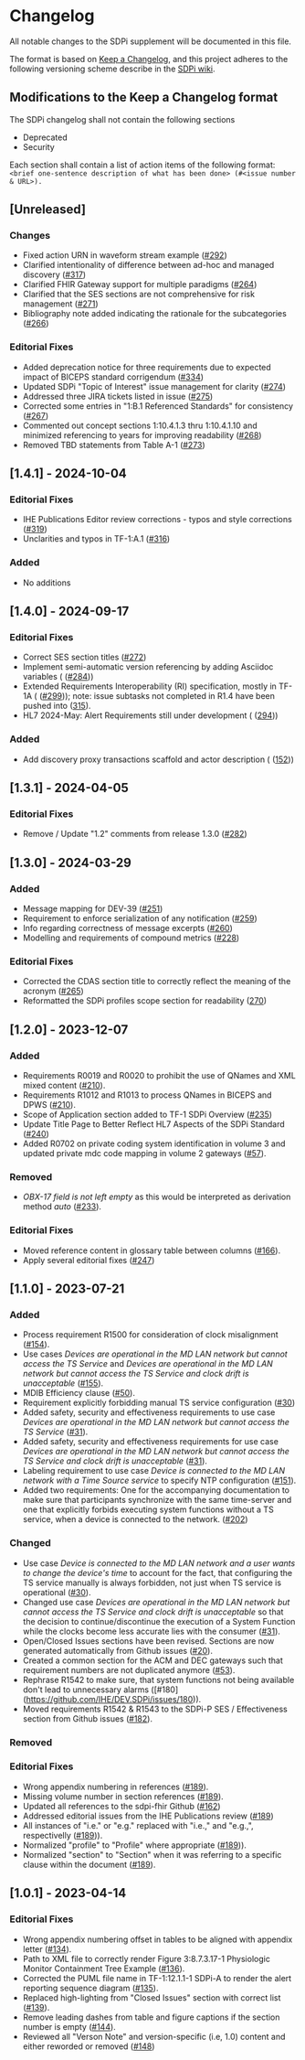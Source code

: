 # Changelog

All notable changes to the SDPi supplement will be documented in this file.

The format is based on [Keep a Changelog](https://keepachangelog.com/en/1.0.0/),
and this project adheres to the following versioning scheme describe in the [SDPi wiki](https://github.com/IHE/DEV.SDPi/wiki/SDPi-Editorial-Planning-and-Versions#major--minor-versioning).

## Modifications to the Keep a Changelog format

The SDPi changelog shall not contain the following sections
   - Deprecated
   - Security

Each section shall contain a list of action items of the following format: `<brief one-sentence description of what has been done> (#<issue number & URL>).`

## [Unreleased]

### Changes
- Fixed action URN in waveform stream example ([#292](https://github.com/IHE/DEV.SDPi/issues/292))
- Clarified intentionality of difference between ad-hoc and managed discovery ([#317](https://github.com/IHE/DEV.SDPi/issues/317))
- Clarified FHIR Gateway support for multiple paradigms ([#264](https://github.com/IHE/DEV.SDPi/issues/264))
- Clarified that the SES sections are not comprehensive for risk management ([#271](https://github.com/IHE/DEV.SDPi/issues/271))
- Bibliography note added indicating the rationale for the subcategories ([#266](https://github.com/IHE/DEV.SDPi/issues/266))

### Editorial Fixes
- Added deprecation notice for three requirements due to expected impact of BICEPS standard corrigendum ([#334](https://github.com/IHE/DEV.SDPi/issues/334))
- Updated SDPi "Topic of Interest" issue management for clarity ([#274](https://github.com/IHE/DEV.SDPi/issues/274))
- Addressed three JIRA tickets listed in issue ([#275](https://github.com/IHE/DEV.SDPi/issues/275))
- Corrected some entries in "1:B.1 Referenced Standards" for consistency ([#267](https://github.com/IHE/DEV.SDPi/issues/267))
- Commented out concept sections 1:10.4.1.3 thru 1:10.4.1.10 and minimized referencing to years for improving readability ([#268](https://github.com/IHE/DEV.SDPi/issues/268))
- Removed TBD statements from Table A-1 ([#273](https://github.com/IHE/DEV.SDPi/issues/273))


## [1.4.1] - 2024-10-04

### Editorial Fixes

- IHE Publications Editor review corrections - typos and style corrections ([#319](https://github.com/IHE/DEV.SDPi/pull/319))
- Unclarities and typos in TF-1:A.1 ([#316](https://github.com/IHE/DEV.SDPi/issues/316))

### Added
- No additions

## [1.4.0] - 2024-09-17

### Editorial Fixes

- Correct SES section titles ([#272](https://github.com/IHE/DEV.SDPi/issues/272))
- Implement semi-automatic version referencing by adding Asciidoc variables ( ([#284](https://github.com/IHE/DEV.SDPi/issues/284)))
- Extended Requirements Interoperability (RI) specification, mostly in TF-1A ( ([#299](https://github.com/IHE/DEV.SDPi/issues/299))); note: issue subtasks not completed in R1.4 have been pushed into ([315](https://github.com/IHE/DEV.SDPi/issues/315)).
- HL7 2024-May: Alert Requirements still under development ( ([294](https://github.com/IHE/DEV.SDPi/issues/294)))
### Added

- Add discovery proxy transactions scaffold and actor description ( ([152](https://github.com/IHE/DEV.SDPi/issues/152)))

## [1.3.1] - 2024-04-05

### Editorial Fixes

- Remove / Update "1.2" comments from release 1.3.0 ([#282](https://github.com/IHE/DEV.SDPi/issues/282))

## [1.3.0] - 2024-03-29

### Added

- Message mapping for DEV-39 ([#251](https://github.com/IHE/DEV.SDPi/issues/251))
- Requirement to enforce serialization of any notification ([#259](https://github.com/IHE/DEV.SDPi/issues/259))
- Info regarding correctness of message excerpts ([#260](https://github.com/IHE/DEV.SDPi/issues/260))
- Modelling and requirements of compound metrics ([#228](https://github.com/IHE/DEV.SDPi/issues/228))

### Editorial Fixes

- Corrected the CDAS section title to correctly reflect the meaning of the acronym ([#265](https://github.com/IHE/DEV.SDPi/issues/265))
- Reformatted the SDPi profiles scope section for readability ([270](https://github.com/IHE/DEV.SDPi/issues/270))

## [1.2.0] - 2023-12-07

### Added

- Requirements R0019 and R0020 to prohibit the use of QNames and XML mixed content ([#210](https://github.com/IHE/DEV.SDPi/issues/210)).
- Requirements R1012 and R1013 to process QNames in BICEPS and DPWS ([#210](https://github.com/IHE/DEV.SDPi/issues/210)).
- Scope of Application section added to TF-1 SDPi Overview ([#235](https://github.com/IHE/DEV.SDPi/issues/235))
- Update Title Page to Better Reflect HL7 Aspects of the SDPi Standard ([#240](https://github.com/IHE/DEV.SDPi/issues/240))
- Added R0702 on private coding system identification in volume 3 and updated private mdc code mapping in volume 2 gateways ([#57](https://github.com/IHE/DEV.SDPi/issues/57)).

### Removed

- _OBX-17 field is not left empty_ as this would be interpreted as derivation method _auto_ ([#233](https://github.com/IHE/DEV.SDPi/issues/233)).

### Editorial Fixes

- Moved reference content in glossary table between columns ([#166](https://github.com/IHE/DEV.SDPi/issues/166)).
- Apply several editorial fixes ([#247](https://github.com/IHE/DEV.SDPi/issues/247))

## [1.1.0] - 2023-07-21

### Added

- Process requirement R1500 for consideration of clock misalignment ([#154](https://github.com/IHE/DEV.SDPi/issues/154)).
- Use cases _Devices are operational in the MD LAN network but cannot access the TS Service_ and _Devices are operational in the MD LAN network but cannot access the TS Service and clock drift is unacceptable_ ([#155](https://github.com/IHE/DEV.SDPi/issues/155)). 
- MDIB Efficiency clause ([#50](https://github.com/IHE/DEV.SDPi/issues/50)).
- Requirement explicitly forbidding manual TS service configuration ([#30](https://github.com/IHE/DEV.SDPi/issues/30))
- Added safety, security and effectiveness requirements to use case _Devices are operational in the MD LAN network but cannot access the TS Service_ ([#31](https://github.com/IHE/DEV.SDPi/issues/31)).
- Added safety, security and effectiveness requirements for use case _Devices are operational in the MD LAN network but cannot access the TS Service and clock drift is unacceptable_ ([#31](https://github.com/IHE/DEV.SDPi/issues/31)).
- Labeling requirement to use case _Device is connected to the MD LAN network with a Time Source service_ to specify NTP configuration ([#151](https://github.com/IHE/DEV.SDPi/issues/151)). 
- Added two requirements: One for the accompanying documentation to make sure that participants synchronize with the same time-server and one that explicitly forbids executing system functions without a TS service, when a device is connected to the network. ([#202](https://github.com/IHE/DEV.SDPi/issues/202))


### Changed

- Use case _Device is connected to the MD LAN network and a user wants to change the device's time_ to account for the fact, that configuring the TS service manually is always forbidden, not just when TS service is operational ([#30](https://github.com/IHE/DEV.SDPi/issues/30)).
- Changed use case _Devices are operational in the MD LAN network but cannot access the TS Service and clock drift is unacceptable_ so that the decision to continue/discontinue the execution of a System Function while the clocks become less accurate lies with the consumer ([#31](https://github.com/IHE/DEV.SDPi/issues/31)). 
- Open/Closed Issues sections have been revised. Sections are now generated automatically from Github issues ([#20](https://github.com/IHE/DEV.SDPi/issues/20)).
- Created a common section for the ACM and DEC gateways such that requirement numbers are not duplicated anymore ([#53](https://github.com/IHE/DEV.SDPi/issues/53)).  
- Rephrase R1542 to make sure, that system functions not being available don't lead to unnecessary alarms ([#180] (https://github.com/IHE/DEV.SDPi/issues/180)). 
- Moved requirements R1542 & R1543 to the SDPi-P SES / Effectiveness section from Github issues ([#182](https://github.com/IHE/DEV.SDPi/issues/182)).

### Removed

### Editorial Fixes

- Wrong appendix numbering in references ([#189](https://github.com/IHE/DEV.SDPi/issues/189)).
- Missing volume number in section references ([#189](https://github.com/IHE/DEV.SDPi/issues/189)).
- Updated all references to the sdpi-fhir Github ([#162](https://github.com/IHE/DEV.SDPi/issues/162))
- Addressed editorial issues from the IHE Publications review ([#189](https://github.com/IHE/DEV.SDPi/issues/189))
- All instances of "i.e." or "e.g." replaced with "i.e.," and "e.g.,", respectivelly ([#189](https://github.com/IHE/DEV.SDPi/issues/189))).
- Normalized "profile" to "Profile" where appropriate ([#189](https://github.com/IHE/DEV.SDPi/issues/189))).
- Normalized "section" to "Section" when it was referring to a specific clause within the document ([#189](https://github.com/IHE/DEV.SDPi/issues/189)).

## [1.0.1] - 2023-04-14

### Editorial Fixes

- Wrong appendix numbering offset in tables to be aligned with appendix letter ([#134](https://github.com/IHE/DEV.SDPi/issues/134)).
- Path to XML file to correctly render Figure 3:8.7.3.17-1 Physiologic Monitor Containment Tree Example ([#136](https://github.com/IHE/DEV.SDPi/issues/136)).
- Corrected the PUML file name in TF-1:12.1.1-1 SDPi-A to render the alert reporting sequence diagram ([#135](https://github.com/IHE/DEV.SDPi/issues/135)).
- Replaced high-lighting from "Closed Issues" section with correct list ([#139](https://github.com/IHE/DEV.SDPi/issues/139)).
- Remove leading dashes from table and figure captions if the section number is empty ([#144](https://github.com/IHE/DEV.SDPi/issues/144)).
- Reviewed all "Verson Note" and version-specific (i.e, 1.0) content and either reworded or removed ([#148](https://github.com/IHE/DEV.SDPi/issues/148))

